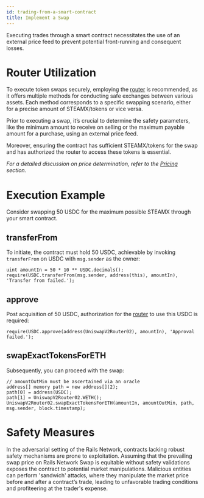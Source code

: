 ```yaml
---
id: trading-from-a-smart-contract
title: Implement a Swap
---
```


Executing trades through a smart contract necessitates the use of an external price feed to prevent potential front-running and consequent losses.

# Router Utilization

To execute token swaps securely, employing the [router](../../reference/smart-contracts/router-02) is recommended, as it offers multiple methods for conducting safe exchanges between various assets. Each method corresponds to a specific swapping scenario, either for a precise amount of STEAMX/tokens or vice versa.

Prior to executing a swap, it’s crucial to determine the safety parameters, like the minimum amount to receive on selling or the maximum payable amount for a purchase, using an external price feed.

Moreover, ensuring the contract has sufficient STEAMX/tokens for the swap and has authorized the router to access these tokens is essential.

_For a detailed discussion on price determination, refer to the [Pricing](../../concepts/advanced-topics/pricing#pricing-trades) section._

# Execution Example

Consider swapping 50 USDC for the maximum possible STEAMX through your smart contract.

## transferFrom

To initiate, the contract must hold 50 USDC, achievable by invoking `transferFrom` on USDC with `msg.sender` as the owner:

```solidity
uint amountIn = 50 * 10 ** USDC.decimals();
require(USDC.transferFrom(msg.sender, address(this), amountIn), 'Transfer from failed.');
```

## approve

Post acquisition of 50 USDC, authorization for the [router](../../reference/smart-contracts/router-02) to use this USDC is required:

```solidity
require(USDC.approve(address(UniswapV2Router02), amountIn), 'Approval failed.');
```

## swapExactTokensForETH

Subsequently, you can proceed with the swap:

```solidity
// amountOutMin must be ascertained via an oracle
address[] memory path = new address[](2);
path[0] = address(USDC);
path[1] = UniswapV2Router02.WETH();
UniswapV2Router02.swapExactTokensForETH(amountIn, amountOutMin, path, msg.sender, block.timestamp);
```

# Safety Measures

In the adversarial setting of the Rails Network, contracts lacking robust safety mechanisms are prone to exploitation. Assuming that the prevailing swap price on Rails Network Swap is equitable without safety validations exposes the contract to potential market manipulations. Malicious entities can perform 'sandwich' attacks, where they manipulate the market price before and after a contract’s trade, leading to unfavorable trading conditions and profiteering at the trader's expense.